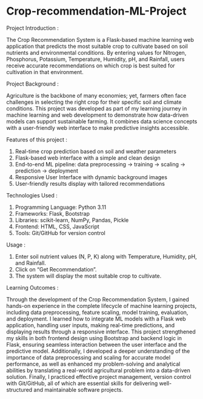 # Crop-recommendation-ML-Project

Project Introduction :

The Crop Recommendation System is a Flask-based machine learning web application that predicts the most suitable crop to cultivate based on soil nutrients and environmental conditions. By entering values for Nitrogen, Phosphorus, Potassium, Temperature, Humidity, pH, and Rainfall, users receive accurate recommendations on which crop is best suited for cultivation in that environment.

Project Background :

Agriculture is the backbone of many economies; yet, farmers often face challenges in selecting the right crop for their specific soil and climate conditions. This project was developed as part of my learning journey in machine learning and web development to demonstrate how data-driven models can support sustainable farming. It combines data science concepts with a user-friendly web interface to make predictive insights accessible.

Features of this project :

1. Real-time crop prediction based on soil and weather parameters
2. Flask-based web interface with a simple and clean design
3. End-to-end ML pipeline: data preprocessing → training → scaling → prediction → deployment
4. Responsive User Interface with dynamic background images
5. User-friendly results display with tailored recommendations

Technologies Used :

1. Programming Language: Python 3.11
2. Frameworks: Flask, Bootstrap 
3. Libraries: scikit-learn, NumPy, Pandas, Pickle
4. Frontend: HTML, CSS, JavaScript
5. Tools: Git/GitHub for version control

Usage :

1. Enter soil nutrient values (N, P, K) along with Temperature, Humidity, pH, and Rainfall.
2. Click on “Get Recommendation”.
3. The system will display the most suitable crop to cultivate.

Learning Outcomes :

Through the development of the Crop Recommendation System, I gained hands-on experience in the complete lifecycle of machine learning projects, including data preprocessing, feature scaling, model training, evaluation, and deployment. I learned how to integrate ML models with a Flask web application, handling user inputs, making real-time predictions, and displaying results through a responsive interface. This project strengthened my skills in both frontend design using Bootstrap and backend logic in Flask, ensuring seamless interaction between the user interface and the predictive model. Additionally, I developed a deeper understanding of the importance of data preprocessing and scaling for accurate model performance, as well as enhanced my problem-solving and analytical abilities by translating a real-world agricultural problem into a data-driven solution. Finally, I practiced effective project management, version control with Git/GitHub, all of which are essential skills for delivering well-structured and maintainable software projects.

